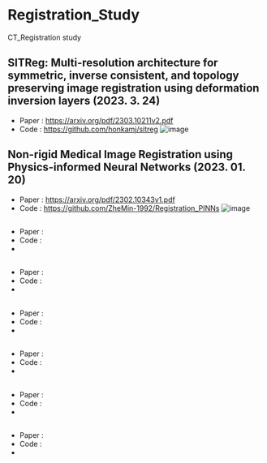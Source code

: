 # Registration_Study
CT_Registration study 


## SITReg: Multi-resolution architecture for symmetric, inverse consistent, and topology preserving image registration using deformation inversion layers (2023. 3. 24)
* Paper : https://arxiv.org/pdf/2303.10211v2.pdf
* Code  : https://github.com/honkamj/sitreg
![image](https://github.com/HongYongGi/Medical-Image-Registration/assets/39263586/40c3840d-9acd-43dc-a556-23453a0b3ac0)




## Non-rigid Medical Image Registration using Physics-informed Neural Networks (2023. 01. 20)
* Paper : https://arxiv.org/pdf/2302.10343v1.pdf
* Code  : https://github.com/ZheMin-1992/Registration_PINNs
![image](https://github.com/HongYongGi/Medical-Image-Registration/assets/39263586/fe998e24-e6de-4932-823b-009458b502d7)


## 
* Paper :
* Code  :
* 



## 
* Paper :
* Code  :
* 





## 
* Paper :
* Code  :
* 



## 
* Paper :
* Code  :
* 



## 
* Paper :
* Code  :
* 



## 
* Paper :
* Code  :
* 




